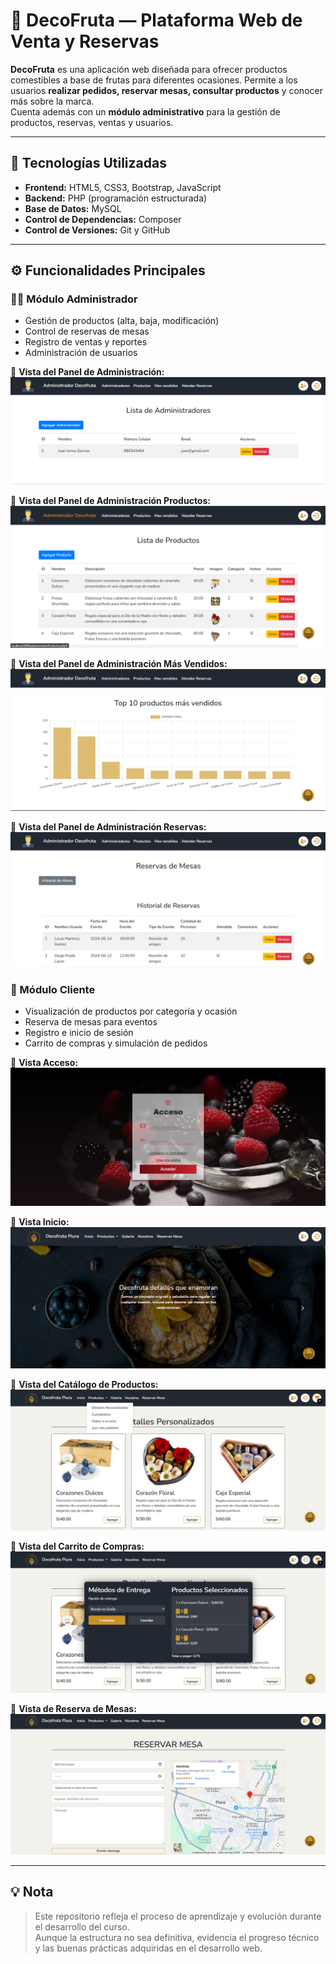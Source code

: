 # 🍓 DecoFruta — Plataforma Web de Venta y Reservas

**DecoFruta** es una aplicación web diseñada para ofrecer productos comestibles a base de frutas para diferentes ocasiones.
Permite a los usuarios **realizar pedidos, reservar mesas, consultar productos** y conocer más sobre la marca.  
Cuenta además con un **módulo administrativo** para la gestión de productos, reservas, ventas y usuarios.

---

## 🚀 Tecnologías Utilizadas

- **Frontend:** HTML5, CSS3, Bootstrap, JavaScript  
- **Backend:** PHP (programación estructurada)  
- **Base de Datos:** MySQL  
- **Control de Dependencias:** Composer  
- **Control de Versiones:** Git y GitHub  

---

## ⚙️ Funcionalidades Principales

### 👨‍💻 Módulo Administrador
- Gestión de productos (alta, baja, modificación)
- Control de reservas de mesas
- Registro de ventas y reportes
- Administración de usuarios

📸 **Vista del Panel de Administración:**
![Panel Administrador](imgInterfaz/administradores.png)

📸 **Vista del Panel de Administración Productos:**
![Panel Administrador Productos](imgInterfaz/administra_productos.png)

📸 **Vista del Panel de Administración Más Vendidos:**
![Panel Administrador Más Vendidos](imgInterfaz/mas_vendidos.png)

📸 **Vista del Panel de Administración Reservas:**
![Panel Administrador Más Vendidos](imgInterfaz/administra_reservas.png)

### 🍎 Módulo Cliente
- Visualización de productos por categoría y ocasión
- Reserva de mesas para eventos
- Registro e inicio de sesión
- Carrito de compras y simulación de pedidos

📸 **Vista Acceso:**
![Catálogo de Productos](imgInterfaz/autenticacion.png)

📸 **Vista Inicio:**
![Catálogo de Productos](imgInterfaz/inicio.png)

📸 **Vista del Catálogo de Productos:**
![Catálogo de Productos](imgInterfaz/catalogo_productos.png)

📸 **Vista del Carrito de Compras:**
![Carrito de Compras](imgInterfaz/carrito_compras.png)

📸 **Vista de Reserva de Mesas:**
![Reserva de Mesas](imgInterfaz/reserva_mesas.png)

---

## 💡 Nota

> Este repositorio refleja el proceso de aprendizaje y evolución durante el desarrollo del curso.  
> Aunque la estructura no sea definitiva, evidencia el progreso técnico y las buenas prácticas adquiridas en el desarrollo web.

